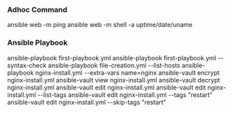 ### Adhoc Command

ansible web -m ping
ansible web -m shell -a uptime/date/uname

### Ansible Playbook

ansible-playbook first-playbook.yml
ansible-playbook first-playbook.yml --syntax-check
ansible-playbook file-creation.yml --list-hosts
ansible-playbook nginx-install.yml --extra-vars name=nginx
ansible-vault encrypt nginx-install.yml
ansible-vault view nginx-install.yml
ansible-vault decrypt nginx-install.yml
ansible-vault edit nginx-install.yml
ansible-vault edit nginx-install.yml --list-tags
ansible-vault edit nginx-install.yml --tags "restart"
ansible-vault edit nginx-install.yml --skip-tags "restart"
